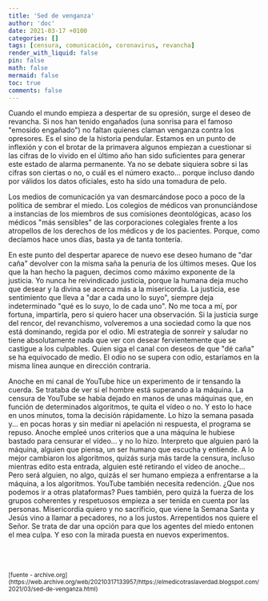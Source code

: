 ```yaml
---
title: 'Sed de venganza'
author: 'doc'
date: 2021-03-17 +0100
categories: []
tags: [censura, comunicación, coronavirus, revancha]
render_with_liquid: false
pin: false
math: false
mermaid: false
toc: true
comments: false
---
```

Cuando el mundo empieza a despertar de su opresión, surge el deseo de revancha. Si nos han tenido engañados (una sonrisa para el famoso "emosido engañado") no faltan quienes claman venganza contra los opresores. Es el sino de la historia pendular. Estamos en un punto de inflexión y con el brotar de la primavera algunos empiezan a cuestionar si las cifras de lo vivido en el último año han sido suficientes para generar este estado de alarma permanente. Ya no se debate siquiera sobre si las cifras son ciertas o no, o cuál es el número exacto... porque incluso dando por válidos los datos oficiales, esto ha sido una tomadura de pelo.  

Los medios de comunicación ya van desmarcándose poco a poco de la política de sembrar el miedo. Los colegios de médicos van pronunciándose a instancias de los miembros de sus comisiones deontológicas, acaso los médicos "más sensibles" de las corporaciones colegiales frente a los atropellos de los derechos de los médicos y de los pacientes. Porque, como decíamos hace unos días, basta ya de tanta tontería.  

En este punto del despertar aparece de nuevo ese deseo humano de "dar caña" devolver con la misma saña la penuria de los últimos meses. Que los que la han hecho la paguen, decimos como máximo exponente de la justicia. Yo nunca he reivindicado justicia, porque la humana deja mucho que desear y la divina se acerca más a la misericordia. La justicia, ese sentimiento que lleva a "dar a cada uno lo suyo", siempre deja indeterminado "qué es lo suyo, lo de cada uno". No me toca a mí, por fortuna, impartirla, pero sí quiero hacer una observación. Si la justicia surge del rencor, del revanchismo, volveremos a una sociedad como la que nos está dominando, regida por el odio. Mi estrategia de sonreír y saludar no tiene absolutamente nada que ver con desear fervientemente que se castigue a los culpables. Quien siga el canal con deseos de que "dé caña" se ha equivocado de medio. El odio no se supera con odio, estaríamos en la misma línea aunque en dirección contraria.  

Anoche en mi canal de YouTube hice un experimento de ir tensando la cuerda. Se trataba de ver si el hombre está superando a la máquina. La censura de YouTube se había dejado en manos de unas máquinas que, en función de determinados algoritmos, te quita el vídeo o no. Y esto lo hace en unos minutos, toma la decisión rápidamente. Lo hizo la semana pasada y... en pocas horas y sin mediar ni apelación ni respuesta, el programa se repuso. Anoche empleé unos criterios que a una máquina le hubiese bastado para censurar el vídeo... y no lo hizo. Interpreto que alguien paró la máquina, alguien que piensa, un ser humano que escucha y entiende. A lo mejor cambiaron los algoritmos, quizás surja más tarde la censura, incluso mientras edito esta entrada, alguien esté retirando el vídeo de anoche... Pero será alguien, no algo, quizás el ser humano empieza a enfrentarse a la máquina, a los algoritmos. YouTube también necesita redención. ¿Que nos podemos ir a otras plataformas? Pues también, pero quizá la fuerza de los grupos coherentes y respetuosos empieza a ser tenida en cuenta por las personas. Misericordia quiero y no sacrificio, que viene la Semana Santa y Jesús vino a llamar a pecadores, no a los justos. Arrepentidos nos quiere el Señor. Se trata de dar una opción para que los agentes del miedo entonen el mea culpa. Y eso con la mirada puesta en nuevos experimentos.  

<br>
<br>
<br>
<small>[fuente - archive.org](https://web.archive.org/web/20210317133957/https://elmedicotraslaverdad.blogspot.com/2021/03/sed-de-venganza.html)</small>  
